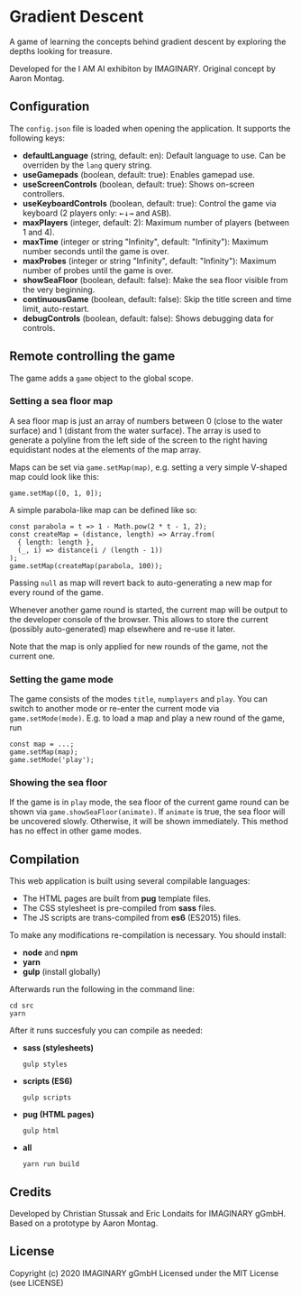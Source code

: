 # Gradient Descent
A game of learning the concepts behind gradient descent by exploring the depths looking for treasure.

Developed for the I AM AI exhibiton by IMAGINARY.
Original concept by Aaron Montag.

## Configuration

The `config.json` file is loaded when opening the application. It supports the following keys:

- **defaultLanguage** (string, default: en): Default language to use. Can be overriden by the 
  `lang` query string.
- **useGamepads** (boolean, default: true): Enables gamepad use.
- **useScreenControls** (boolean, default: true): Shows on-screen controllers.
- **useKeyboardControls** (boolean, default: true): Control the game via keyboard (2 players only: <kbd>←</kbd><kbd>↓</kbd><kbd>→</kbd> and <kbd>A</kbd><kbd>S</kbd><kbd>B</kbd>).
- **maxPlayers** (integer, default: 2): Maximum number of players (between 1 and 4).
- **maxTime** (integer or string "Infinity", default: "Infinity"): Maximum number seconds until the game is over.
- **maxProbes** (integer or string "Infinity", default: "Infinity"): Maximum number of probes until the game is over.
- **showSeaFloor** (boolean, default: false): Make the sea floor visible from the very beginning.
- **continuousGame** (boolean, default: false): Skip the title screen and time limit, auto-restart.
- **debugControls** (boolean, default: false): Shows debugging data for controls.

## Remote controlling the game

The game adds a `game` object to the global scope.

### Setting a sea floor map

A sea floor map is just an array of numbers between 0 (close to the water surface) and 1 (distant
from the water surface). The array is used to generate a polyline from the left side of the screen
to the right having equidistant nodes at the elements of the map array.

Maps can be set via `game.setMap(map)`, e.g. setting a very simple V-shaped map could look like this:
```
game.setMap([0, 1, 0]);
```
A simple parabola-like map can be defined like so:
```
const parabola = t => 1 - Math.pow(2 * t - 1, 2);
const createMap = (distance, length) => Array.from(
  { length: length },
  (_, i) => distance(i / (length - 1))
);
game.setMap(createMap(parabola, 100));
```
Passing `null` as map will revert back to auto-generating a new map for every round of the game.

Whenever another game round is started, the current map will be output to the developer console of the
browser. This allows to store the current (possibly auto-generated) map elsewhere and re-use it later.

Note that the map is only applied for new rounds of the game, not the current one.

### Setting the game mode

The game consists of the modes `title`, `numplayers` and `play`. You can switch to another mode or
re-enter the current mode via `game.setMode(mode)`. E.g. to load a map and play a new round of the
game, run
```
const map = ...;
game.setMap(map);
game.setMode('play');
```

### Showing the sea floor

If the game is in `play` mode, the sea floor of the current game round can be shown via
`game.showSeaFloor(animate)`. If `animate` is true, the sea floor will be uncovered slowly.
Otherwise, it will be shown immediately. This method has no effect in other game modes.

## Compilation

This web application is built using several compilable languages:

- The HTML pages are built from **pug** template files.
- The CSS stylesheet is pre-compiled from **sass** files.
- The JS scripts are trans-compiled from **es6** (ES2015) files. 

To make any modifications re-compilation is necessary. You should install:

- **node** and **npm**
- **yarn**
- **gulp** (install globally)

Afterwards run the following in the command line:

```
cd src
yarn
```

After it runs succesfuly you can compile as needed:

- **sass (stylesheets)**
    ```
    gulp styles
    ```
  
- **scripts (ES6)**
    ```
    gulp scripts
    ```

- **pug (HTML pages)**
    ```
    gulp html
    ```

- **all**
    ```
    yarn run build
    ```

## Credits

Developed by Christian Stussak and Eric Londaits for IMAGINARY gGmbH.
Based on a prototype by Aaron Montag.

## License

Copyright (c) 2020 IMAGINARY gGmbH
Licensed under the MIT License (see LICENSE)
